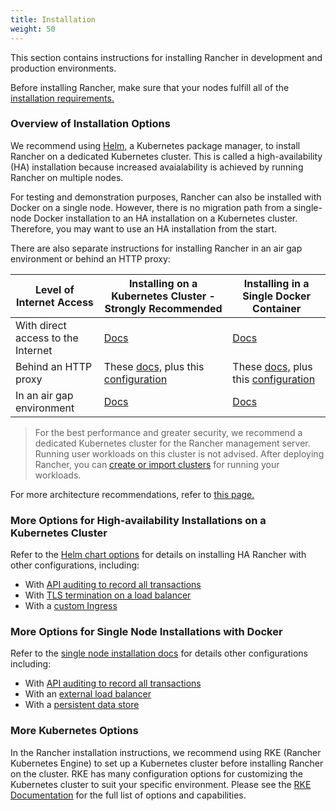 ```yaml
---
title: Installation
weight: 50
---
```


This section contains instructions for installing Rancher in development and production environments.

Before installing Rancher, make sure that your nodes fulfill all of the [installation requirements.]({{<baseurl>}}/rancher/v2.x/en/installation/requirements/)

### Overview of Installation Options

We recommend using [Helm,]({{<baseurl>}}/rancher/v2.x/en/overview/architecture/concepts/#about-helm) a Kubernetes package manager, to install Rancher on a dedicated Kubernetes cluster. This is called a high-availability (HA) installation because increased avaialability is achieved by running Rancher on multiple nodes.

For testing and demonstration purposes, Rancher can also be installed with Docker on a single node. However, there is no migration path from a single-node Docker installation to an HA installation on a Kubernetes cluster. Therefore, you may want to use an HA installation from the start.

There are also separate instructions for installing Rancher in an air gap environment or behind an HTTP proxy:

| Level of Internet Access           | Installing on a Kubernetes Cluster - Strongly Recommended                                                                                                                                                           | Installing in a Single Docker Container                                                                                                                                       |
| ---------------------------------- | ------------------------------------------------------------------------------------------------------------------------------------------------------------------------------------------------------------------- | ----------------------------------------------------------------------------------------------------------------------------------------------------------------------------- |
| With direct access to the Internet | [Docs]({{<baseurl>}}/rancher/v2.x/en/installation/ha/)                                                                                                                                                              | [Docs]({{<baseurl>}}/rancher/v2.x/en/installation/other-installation-methods/single-node)                                                                                     |
| Behind an HTTP proxy               | These [docs,]({{<baseurl>}}/rancher/v2.x/en/installation/other-installation-methods/single-node) plus this [configuration]({{<baseurl>}}/rancher/v2.x/en/installation/other-installation-methods/single-nodeproxy/) | These [docs,]({{<baseurl>}}/rancher/v2.x/en/installation/ha/) plus this [configuration]({{<baseurl>}}/rancher/v2.x/en/installation/ha/helm-rancher/chart-options/#http-proxy) |
| In an air gap environment          | [Docs]({{<baseurl>}}/rancher/v2.x/en/installation/other-installation-methods/air-gap)                                                                                                                               | [Docs]({{<baseurl>}}/rancher/v2.x/en/installation/other-installation-methods/air-gap)                                                                                         |

> For the best performance and greater security, we recommend a dedicated Kubernetes cluster for the Rancher management server. Running user workloads on this cluster is not advised. After deploying Rancher, you can [create or import clusters]({{<baseurl>}}/rancher/v2.x/en/cluster-provisioning/#cluster-creation-in-rancher) for running your workloads.

For more architecture recommendations, refer to [this page.]({{<baseurl>}}/rancher/v2.x/en/overview/architecture-recommendations)

### More Options for High-availability Installations on a Kubernetes Cluster

Refer to the [Helm chart options]({{<baseurl>}}/rancher/v2.x/en/installation/ha/helm-rancher/chart-options/) for details on installing HA Rancher with other configurations, including:

- With [API auditing to record all transactions]({{<baseurl>}}/rancher/v2.x/en/installation/ha/helm-rancher/chart-options/#api-audit-log)
- With [TLS termination on a load balancer]({{<baseurl>}}/rancher/v2.x/en/installation/ha/helm-rancher/chart-options/#external-tls-termination)
- With a [custom Ingress]({{<baseurl>}}/rancher/v2.x/en/installation/ha/helm-rancher/chart-options/#customizing-your-ingress)

### More Options for Single Node Installations with Docker

Refer to the [single node installation docs]({{<baseurl>}}/rancher/v2.x/en/installation/other-installation-methods/single-node) for details other configurations including:

- With [API auditing to record all transactions]({{<baseurl>}}/rancher/v2.x/en/installation/other-installation-methods/single-node#api-audit-log)
- With an [external load balancer]({{<baseurl>}}/rancher/v2.x/en/installation/other-installation-methods/single-node/single-node-install-external-lb/)
- With a [persistent data store]({{<baseurl>}}/rancher/v2.x/en/installation/other-installation-methods/single-node#persistent-data)

### More Kubernetes Options

In the Rancher installation instructions, we recommend using RKE (Rancher Kubernetes Engine) to set up a Kubernetes cluster before installing Rancher on the cluster. RKE has many configuration options for customizing the Kubernetes cluster to suit your specific environment. Please see the [RKE Documentation]({{<baseurl>}}/rke/latest/en/config-options/) for the full list of options and capabilities.
